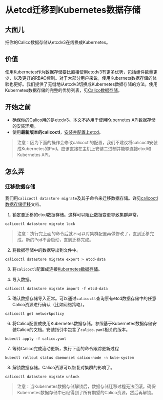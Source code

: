# 从etcd迁移到Kubernetes数据存储

## 大面儿

把你的Calico数据存储从etcdv3在线换成Kubernetes。

## 价值

使用Kubernetes作为数据存储要比直接使用etcdv3有更多优势，包括组件数量更少，以及更好的RBAC控制。对于大部分用户来说，使用Kubernets数据存储的体验也更好。我们提供了无缝地从etcdv3切换成Kubernetes数据存储的方法。使用Kubernetes数据存储的完整的优势列表，见[Calico数据存储](../02%E5%AE%89%E8%A3%85Calico/01Kubernetes/13%E8%87%AA%E5%B7%B1%E5%8A%A8%E6%89%8B%E5%AE%89%E8%A3%85Calico/03Calico%E6%95%B0%E6%8D%AE%E5%AD%98%E5%82%A8.md#使用Kubernetes作为数据存储)。

## 开始之前

- 确保你的Calico用的是etcdv3。本文不适用于使用Kubernetes API数据存储的安装环境。
- 使用**最新版本的calicoctl**，[安装并配置上etcd](../02%E5%AE%89%E8%A3%85Calico/00%E5%AE%89%E8%A3%85Calico.md)。

> 注意：因为下面的操作会修改calicoctl的配置，我们不建议将calicoctl安装成Kubernetes的Pod。应该直接在主机上安装二进制并能够连接etcd和Kubernetes API。

## 怎么弄

### 迁移数据存储

我们用`calicoctl datastore migrate`及其子命令来迁移数据存储。详见[calicoctl数据存储迁移](../06%E5%8F%82%E8%80%83/03calicoctl/12%E6%95%B0%E6%8D%AE%E5%AD%98%E5%82%A8/01%E7%AE%80%E4%BB%8B.md)文档。

1. 锁定要迁移的etcd数据存储。这样可以阻止数据变更导致集群异常。

```shell
calicoctl datastore migrate lock
```

> 注意：执行完上面的命令后就不可以对集群配置再做修改了，直到迁移完成。新的Pod不会启动，直到迁移完成。

2. 将数据存储中的数据导出到文件中。

```shell
calicoctl datastore migrate export > etcd-data
```

3. 将`calicoctl`配置成连接[Kubernetes数据存储](02calicoctl/02%E9%85%8D%E7%BD%AEcalicoctl/03%E9%85%8D%E7%BD%AEcalicoctl%E8%BF%9E%E6%8E%A5%E5%88%B0Kubernetes%20API%E6%95%B0%E6%8D%AE%E5%AD%98%E5%82%A8.md)。

4. 导入数据。

```shell
calicoctl datastore migrate import -f etcd-data
```

5. 确认数据存储导入正常。可以通过`calicoctl`查询原有etcd数据存储中的任意Calico资源进行确认（比如网络策略）。

```shell
calicoctl get networkpolicy
```

6. 将Calico配置成使用Kubernetes数据存储。参照基于Kubernetes数据存储安装Calico的文档。安装指引中包含了`calico.yaml`相关的版本。

```shell
kubectl apply -f calico.yaml
```

7. 等待Calico完成滚动更新，执行下面的命令跟踪更新过程

```shell
kubectl rollout status daemonset calico-node -n kube-system
```

8. 解锁数据存储。Calico资源可以恢复对集群的影响了。

```shell
calicoctl datastore migrate unlock
```

> 注意：当Kubernetes数据存储解锁后，数据存储迁移过程无法回滚。确保Kubernetes数据存储中已经得到了所有期望的Calico资源，然后再解锁。